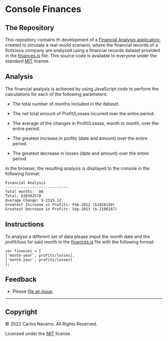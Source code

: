 # Console Finances

## The Repository

This repository contains th development of a [Financial Analysis application](), created to simulate a real-world scenario, where the financial records of a ficticious company are analyzed using a financial records dataset provided in the [finances.js](https://github.com/c-navarroperez/Console-Finances/blob/main/assets/js/finances.js) file. This source code is available to everyone under the standard [MIT](LICENSE.txt) license.


## Analysis 

The financial analysis is achieved by using JavaScript code to perform the calculations for each of the following parameters:

* The total number of months included in the dataset.

* The net total amount of Profit/Losses incurred over the entire period.

* The average of the changes in Profit/Losses, month to month, over the entire period.

* The greatest increase in profits (date and amount) over the entire period.

* The greatest decrease in losses (date and amount) over the entire period.

In the browser, the resulting analysis is displayed to the console in the following format:

```text
Financial Analysis
----------------------------
Total months:  86
Total: $38382578
Average Change: $-2315.12
Greatest Increase in Profits: Feb-2012 ($1926159)
Greatest Decrease in Profits: Sep-2013 ($-2196167)
```

## Instructions

To analyse a different set of data please imput the month date and the profit/loss for said month in the [finances.js](https://github.com/c-navarroperez/Console-Finances/blob/main/assets/js/finances.js) file with the following format: 

```text
var finances = [
['month-year', profits/losses], 
['month-year', profits/losses] 
];
```

## Feedback

* Please [file an issue](https://github.com/c-navarroperez/Console-Finances/issues).

---

## Copyright

© 2022 Carlos Navarro. All Rights Reserved.

Licensed under the [MIT](LICENSE.txt) license.



